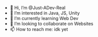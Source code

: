 - 👋 Hi, I’m @Just-ADev-Real
- 👀 I’m interested in Java, JS, Unity
- 🌱 I’m currently learning Web Dev
- 💞️ I’m looking to collaborate on Websites
- 📫 How to reach me: idk yet

<!---
Just-ADev-Real/Just-ADev-Real is a ✨ special ✨ repository because its `README.md` (this file) appears on your GitHub profile.
You can click the Preview link to take a look at your changes.
--->
